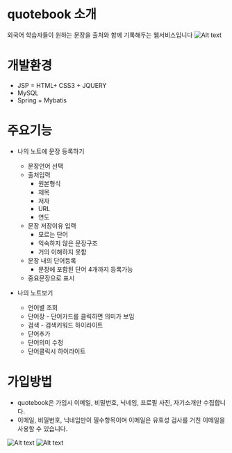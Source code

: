 # quotebook 소개
외국어 학습자들이 원하는 문장을 출처와 함께 기록해두는 웹서비스입니다
![Alt text](http://nightsky.cafe24.com/img/1_ko.png)

# 개발환경
* JSP = HTML+ CSS3 + JQUERY 
* MySQL
* Spring + Mybatis

# 주요기능
* 나의 노트에 문장 등록하기
  * 문장언어 선택
  * 출처입력
    * 원본형식
    * 제목
    * 저자
    * URL
    * 연도
  * 문장 저장이유 입력
    * 모르는 단어
    * 익숙하지 않은 문장구조
    * 거의 이해하지 못함
  * 문장 내의 단어등록
    * 문장에 포함된 단어 4개까지 등록가능
  * 중요문장으로 표시
  
* 나의 노트보기
  * 언어별 조회
  * 단어장 - 단어카드를 클릭하면 의미가 보임
  * 검색 - 검색키워드 하이라이트
  * 단어추가
  * 단어의미 수정
  * 단어클릭시 하이라이트


# 가입방법
* quotebook은 가입시 이메일, 비밀번호, 닉네임, 프로필 사진, 자기소개만 수집합니다.
* 이메일, 비밀번호, 닉네임만이 필수항목이며 이메일은 유효성 검사를 거친 이메일을 사용할 수 있습니다.

![Alt text](http://nightsky.cafe24.com/img/14_ko.png)
![Alt text](http://nightsky.cafe24.com/img/15_ko.png)
